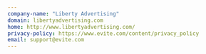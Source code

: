 ```yaml
---
company-name: "Liberty Advertising"
domain: libertyadvertising.com
home: http://www.libertyadvertising.com/
privacy-policy: https://www.evite.com/content/privacy_policy
email: support@evite.com
---
```




